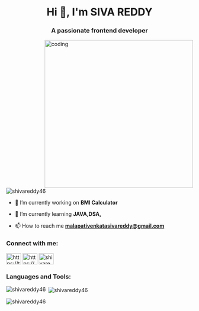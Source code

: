 <h1 align="center">Hi 👋, I'm SIVA REDDY</h1>
<h3 align="center">A passionate frontend developer</h3>

<img align="right" alt="coding" width="400" src="https://encrypted-tbn0.gstatic.com/images?q=tbn:ANd9GcSfdeSUDzBi_z30GmFOFkhsxLMgpuZ3rAcOFHFQCJXmZBhIe3eo37jWoD2Uw2SPW43gy34&usqp=CAU">

<p align="left"> <img src="https://komarev.com/ghpvc/?username=shivareddy46&label=Profile%20views&color=0e75b6&style=flat" alt="shivareddy46" /> </p>

- 🔭 I’m currently working on **BMI Calculator**

- 🌱 I’m currently learning **JAVA,DSA,**

- 📫 How to reach me **malapativenkatasivareddy@gmail.com**

<h3 align="left">Connect with me:</h3>
<p align="left">
<a href="https://twitter.com/https://twitter.com/reddys_46" target="blank"><img align="center" src="https://raw.githubusercontent.com/rahuldkjain/github-profile-readme-generator/master/src/images/icons/Social/twitter.svg" alt="https://twitter.com/reddys_46" height="30" width="40" /></a>
<a href="https://linkedin.com/in/https://www.linkedin.com/in/siva-reddy-8293b01ba/" target="blank"><img align="center" src="https://raw.githubusercontent.com/rahuldkjain/github-profile-readme-generator/master/src/images/icons/Social/linked-in-alt.svg" alt="https://www.linkedin.com/in/siva-reddy-8293b01ba/" height="30" width="40" /></a>
<a href="https://instagram.com/shivareddy_465" target="blank"><img align="center" src="https://raw.githubusercontent.com/rahuldkjain/github-profile-readme-generator/master/src/images/icons/Social/instagram.svg" alt="shivareddy_465" height="30" width="40" /></a>
</p>

<h3 align="left">Languages and Tools:</h3>


<p><img align="left" src="https://github-readme-stats.vercel.app/api/top-langs?username=shivareddy46&show_icons=true&locale=en&layout=compact" alt="shivareddy46" /></p>

<p>&nbsp;<img align="center" src="https://github-readme-stats.vercel.app/api?username=shivareddy46&show_icons=true&locale=en" alt="shivareddy46" /></p>

<p><img align="center" src="https://github-readme-streak-stats.herokuapp.com/?user=shivareddy46&" alt="shivareddy46" /></p>
